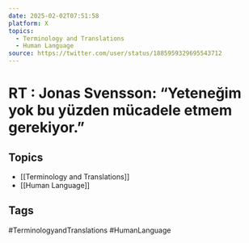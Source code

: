 ```yaml
---
date: 2025-02-02T07:51:58
platform: X
topics:
  - Terminology and Translations
  - Human Language
source: https://twitter.com/user/status/1885959329695543712
---
```

# RT : Jonas Svensson: “Yeteneğim yok bu yüzden mücadele etmem gerekiyor.”

## Topics
- [[Terminology and Translations]]
- [[Human Language]]

## Tags
#TerminologyandTranslations #HumanLanguage